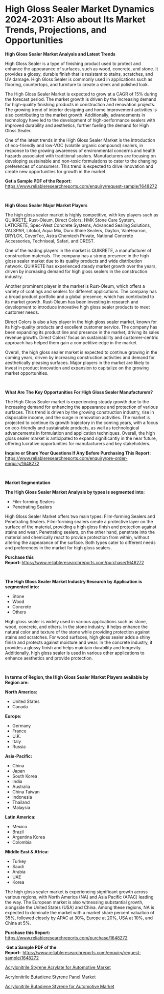 <p><h1>High Gloss Sealer Market Dynamics 2024-2031: Also about Its Market Trends, Projections, and Opportunities</h1></p><p><strong>High Gloss Sealer Market Analysis and Latest Trends</strong></p>
<p><p>High Gloss Sealer is a type of finishing product used to protect and enhance the appearance of surfaces, such as wood, concrete, and stone. It provides a glossy, durable finish that is resistant to stains, scratches, and UV damage. High Gloss Sealer is commonly used in applications such as flooring, countertops, and furniture to create a sleek and polished look.</p><p>The High Gloss Sealer Market is expected to grow at a CAGR of 15% during the forecast period. The market growth is driven by the increasing demand for high-quality finishing products in construction and renovation projects. The growing trend of interior designing and home improvement activities is also contributing to the market growth. Additionally, advancements in technology have led to the development of high-performance sealers with improved durability and aesthetics, further fueling the demand for High Gloss Sealer.</p><p>One of the latest trends in the High Gloss Sealer Market is the introduction of eco-friendly and low-VOC (volatile organic compound) sealers, in response to the growing awareness of environmental concerns and health hazards associated with traditional sealers. Manufacturers are focusing on developing sustainable and non-toxic formulations to cater to the changing preferences of consumers. This trend is expected to drive innovation and create new opportunities for growth in the market.</p></p>
<p><strong>Get a Sample PDF of the Report:&nbsp;</strong> <a href="https://www.reliableresearchreports.com/enquiry/request-sample/1648272">https://www.reliableresearchreports.com/enquiry/request-sample/1648272</a></p>
<p>&nbsp;</p>
<p><strong>High Gloss Sealer Major Market Players</strong></p>
<p><p>The high gloss sealer market is highly competitive, with key players such as QUIKRETE, Rust-Oleum, Direct Colors, HMK Stone Care System, LATICRETE, Spec-West Concrete Systems, Advanced Sealing Solutions, VALSPAR, Litokol, Aqua Mix, Duro Shine Sealers, Dayton, VanHearron, DRYLOK, CoverTec, Astra Chemtech Private, National Concrete Accessories, Techniseal, Safari, and CREST.</p><p>One of the leading players in the market is QUIKRETE, a manufacturer of construction materials. The company has a strong presence in the high gloss sealer market due to its quality products and wide distribution network. QUIKRETE has experienced steady market growth over the years, driven by increasing demand for high gloss sealers in the construction industry.</p><p>Another prominent player in the market is Rust-Oleum, which offers a variety of coatings and sealers for different applications. The company has a broad product portfolio and a global presence, which has contributed to its market growth. Rust-Oleum has been investing in research and development to introduce innovative high gloss sealer products to meet customer needs.</p><p>Direct Colors is also a key player in the high gloss sealer market, known for its high-quality products and excellent customer service. The company has been expanding its product line and presence in the market, driving its sales revenue growth. Direct Colors' focus on sustainability and customer-centric approach has helped them gain a competitive edge in the market.</p><p>Overall, the high gloss sealer market is expected to continue growing in the coming years, driven by increasing construction activities and demand for aesthetically pleasing surfaces. Major players in the market are likely to invest in product innovation and expansion to capitalize on the growing market opportunities.</p></p>
<p>&nbsp;</p>
<p><strong>What Are The Key Opportunities For High Gloss Sealer Manufacturers?</strong></p>
<p><p>The High Gloss Sealer market is experiencing steady growth due to the increasing demand for enhancing the appearance and protection of various surfaces. This trend is driven by the growing construction industry, rise in disposable income, and the surge in renovation activities. The market is projected to continue its growth trajectory in the coming years, with a focus on eco-friendly and sustainable products, as well as technological advancements in formulation and application techniques. Overall, the high gloss sealer market is anticipated to expand significantly in the near future, offering lucrative opportunities for manufacturers and key stakeholders.</p></p>
<p><strong>Inquire or Share Your Questions If Any Before Purchasing This Report:</strong> <a href="https://www.reliableresearchreports.com/enquiry/pre-order-enquiry/1648272">https://www.reliableresearchreports.com/enquiry/pre-order-enquiry/1648272</a></p>
<p>&nbsp;</p>
<p><strong>Market Segmentation</strong></p>
<p><strong>The High Gloss Sealer Market Analysis by types is segmented into:</strong></p>
<p><ul><li>Film-forming Sealers</li><li>Penetrating Sealers</li></ul></p>
<p><p>High Gloss Sealer Market offers two main types: Film-forming Sealers and Penetrating Sealers. Film-forming sealers create a protective layer on the surface of the material, providing a high gloss finish and protection against stains and wear. Penetrating sealers, on the other hand, penetrate into the material and chemically react to provide protection from within, without altering the appearance of the surface. Both types cater to different needs and preferences in the market for high gloss sealers.</p></p>
<p><strong>Purchase this Report:&nbsp;</strong><a href="https://www.reliableresearchreports.com/purchase/1648272">https://www.reliableresearchreports.com/purchase/1648272</a></p>
<p>&nbsp;</p>
<p><strong>The High Gloss Sealer Market Industry Research by Application is segmented into:</strong></p>
<p><ul><li>Stone</li><li>Wood</li><li>Concrete</li><li>Others</li></ul></p>
<p><p>High gloss sealer is widely used in various applications such as stone, wood, concrete, and others. In the stone industry, it helps enhance the natural color and texture of the stone while providing protection against stains and scratches. For wood surfaces, high gloss sealer adds a shiny finish and protects against moisture and wear. In the concrete industry, it provides a glossy finish and helps maintain durability and longevity. Additionally, high gloss sealer is used in various other applications to enhance aesthetics and provide protection.</p></p>
<p>&nbsp;</p>
<p><strong>In terms of Region, the High Gloss Sealer Market Players available by Region are:</strong></p>
<p>
    <p> <strong> North America: </strong>
        <ul>
            <li>United States</li>
            <li>Canada</li>
        </ul>
        </p> 
    <p> <strong> Europe: </strong>
        <ul>
            <li>Germany</li>
            <li>France</li>
            <li>U.K.</li>
            <li>Italy</li>
            <li>Russia</li>
        </ul>
        </p> 
    <p> <strong> Asia-Pacific: </strong>
        <ul>
            <li>China</li>
            <li>Japan</li>
            <li>South Korea</li>
            <li>India</li>
            <li>Australia</li>
            <li>China Taiwan</li>
            <li>Indonesia</li>
            <li>Thailand</li>
            <li>Malaysia</li>
        </ul>
        </p> 
    <p> <strong> Latin America: </strong>
        <ul>
            <li>Mexico</li>
            <li>Brazil</li>
            <li>Argentina Korea</li>
            <li>Colombia</li>
        </ul>
        </p> 
    <p> <strong> Middle East & Africa: </strong>
        <ul>
            <li>Turkey</li>
            <li>Saudi</li>
            <li>Arabia</li>
            <li>UAE</li>
            <li>Korea</li>
        </ul>
    </p>
    </p>
<p><p>The high gloss sealer market is experiencing significant growth across various regions, with North America (NA) and Asia Pacific (APAC) leading the way. The European market is also witnessing substantial growth, alongside the United States (USA) and China. Among these regions, NA is expected to dominate the market with a market share percent valuation of 35%, followed closely by APAC at 30%, Europe at 20%, USA at 10%, and China at 5%.</p></p>
<p><strong>Purchase this Report: </strong><a href="https://www.reliableresearchreports.com/purchase/1648272">https://www.reliableresearchreports.com/purchase/1648272</a></p>
<p>&nbsp;<strong>Get a Sample PDF of the Report:&nbsp;&nbsp;</strong><a href="https://www.reliableresearchreports.com/enquiry/request-sample/1648272">https://www.reliableresearchreports.com/enquiry/request-sample/1648272</a></p>
<p><strong></strong></p>
<p><p><a href="https://view.publitas.com/reportprime-1/acrylonitrile-styrene-acrylate-for-automotive-market-size-market-share-and-global-market-analysis-report-2023-2030/">Acrylonitrile Styrene Acrylate for Automotive Market</a></p><p><a href="https://view.publitas.com/reportprime-1/acrylonitrile-butadiene-styrene-panel-market-offers-provide-insightful-data-for-the-time-period-from-2023-to-2030-and-also-provide-analysis-based-on-application-type-and-region/">Acrylonitrile Butadiene Styrene Panel Market</a></p><p><a href="https://view.publitas.com/reportprime-1/global-acrylonitrile-butadiene-styrene-for-automotive-market-size-and-market-trends-insights-and-projections-from-2023-to-2030/">Acrylonitrile Butadiene Styrene for Automotive Market</a></p></p>